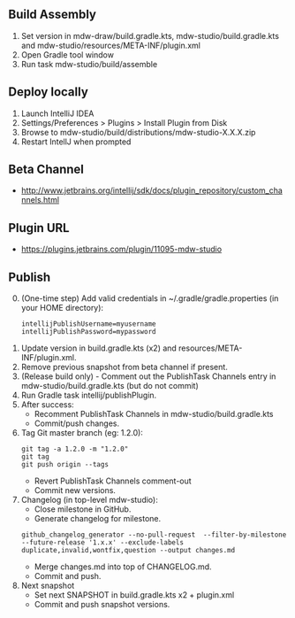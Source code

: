 ## Build Assembly
1. Set version in mdw-draw/build.gradle.kts, mdw-studio/build.gradle.kts and mdw-studio/resources/META-INF/plugin.xml
2. Open Gradle tool window
3. Run task mdw-studio/build/assemble

## Deploy locally
1. Launch IntelliJ IDEA
2. Settings/Preferences > Plugins > Install Plugin from Disk
3. Browse to mdw-studio/build/distributions/mdw-studio-X.X.X.zip
4. Restart IntellJ when prompted

## Beta Channel
  - http://www.jetbrains.org/intellij/sdk/docs/plugin_repository/custom_channels.html
 
## Plugin URL
  - https://plugins.jetbrains.com/plugin/11095-mdw-studio
  
## Publish
0. (One-time step) Add valid credentials in ~/.gradle/gradle.properties (in your HOME directory):
   ```
   intellijPublishUsername=myusername
   intellijPublishPassword=mypassword
   ```
1. Update version in build.gradle.kts (x2) and resources/META-INF/plugin.xml.
2. Remove previous snapshot from beta channel if present.
3. (Release build only) - Comment out the PublishTask Channels entry in mdw-studio/build.gradle.kts (but do not commit)
4. Run Gradle task intellij/publishPlugin.
5. After success:
   - Recomment PublishTask Channels in mdw-studio/build.gradle.kts
   - Commit/push changes.
6. Tag Git master branch (eg: 1.2.0):
    ```
    git tag -a 1.2.0 -m "1.2.0"
    git tag
    git push origin --tags
    ```   
   - Revert PublishTask Channels comment-out
   - Commit new versions.
7. Changelog (in top-level mdw-studio):
   - Close milestone in GitHub.
   - Generate changelog for milestone.
   ```
   github_changelog_generator --no-pull-request  --filter-by-milestone --future-release '1.x.x' --exclude-labels duplicate,invalid,wontfix,question --output changes.md
   ```
   - Merge changes.md into top of CHANGELOG.md.
   - Commit and push.
9. Next snapshot
   - Set next SNAPSHOT in build.gradle.kts x2 + plugin.xml
   - Commit and push snapshot versions.
